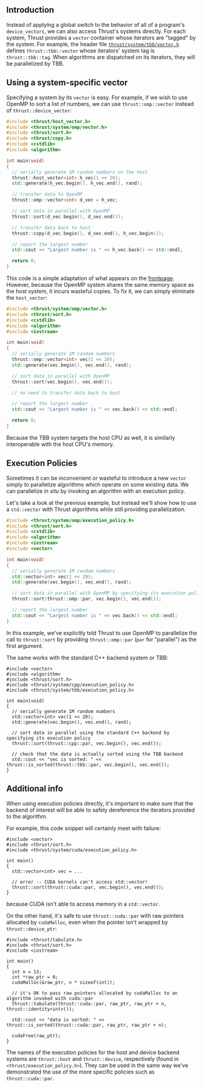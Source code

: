 Introduction
------------

Instead of applying a global switch to the behavior of all of a program's ```device_vectors```, we can also access Thrust's systems directly. For each system, Thrust provides a ```vector``` container whose iterators are "tagged" by the system. For example, the header file [```thrust/system/tbb/vector.h```](https://github.com/thrust/thrust/blob/master/thrust/system/tbb/vector.h) defines ```thrust::tbb::vector``` whose iterators' system tag is ```thrust::tbb::tag```. When algorithms are dispatched on its iterators, they will be parallelized by TBB.

Using a system-specific vector
------------------------------

Specifying a system by its ```vector``` is easy. For example, if we wish to use OpenMP to sort a list of numbers, we can use ```thrust::omp::vector``` instead of ```thrust::device_vector```:

```c++
#include <thrust/host_vector.h>
#include <thrust/system/omp/vector.h>
#include <thrust/sort.h>
#include <thrust/copy.h>
#include <cstdlib>
#include <algorithm>

int main(void)
{
  // serially generate 1M random numbers on the host
  thrust::host_vector<int> h_vec(1 << 20);
  std::generate(h_vec.begin(), h_vec.end(), rand);

  // transfer data to OpenMP
  thrust::omp::vector<int> d_vec = h_vec;

  // sort data in parallel with OpenMP
  thrust::sort(d_vec.begin(), d_vec.end());

  // transfer data back to host
  thrust::copy(d_vec.begin(), d_vec.end(), h_vec.begin());

  // report the largest number
  std::cout << "Largest number is " << h_vec.back() << std::endl;

  return 0;
}
```

This code is a simple adaptation of what appears on the [frontpage](http://thrust.github.com). However, because the OpenMP system shares the same memory space as the host system, it incurs wasteful copies. To fix it, we can simply eliminate the ```host_vector```:

```c++
#include <thrust/system/omp/vector.h>
#include <thrust/sort.h>
#include <cstdlib>
#include <algorithm>
#include <iostream>

int main(void)
{
  // serially generate 1M random numbers
  thrust::omp::vector<int> vec(1 << 20);
  std::generate(vec.begin(), vec.end(), rand);

  // sort data in parallel with OpenMP
  thrust::sort(vec.begin(), vec.end());

  // no need to transfer data back to host

  // report the largest number
  std::cout << "Largest number is " << vec.back() << std::endl;

  return 0;
}
```

Because the TBB system targets the host CPU as well, it is similarly interoperable with the host CPU's memory.

Execution Policies
------------------

Sometimes it can be inconvenient or wasteful to introduce a new ```vector``` simply to parallelize
algorithms which operate on some existing data. We can parallelize *in situ* by invoking an algorithm
with an execution policy.

Let's take a look at the previous example, but instead we'll show how to use a ```std::vector``` with Thrust
algorithms while still providing parallelization.

```c++
#include <thrust/system/omp/execution_policy.h>
#include <thrust/sort.h>
#include <cstdlib>
#include <algorithm>
#include <iostream>
#include <vector>

int main(void)
{
  // serially generate 1M random numbers
  std::vector<int> vec(1 << 20);
  std::generate(vec.begin(), vec.end(), rand);

  // sort data in parallel with OpenMP by specifying its execution policy
  thrust::sort(thrust::omp::par, vec.begin(), vec.end());

  // report the largest number
  std::cout << "Largest number is " << vec.back() << std::endl;
}
```

In this example, we've explicitly told Thrust to use OpenMP to parallelize the call to ```thrust::sort``` by
providing ```thrust::omp::par``` (```par``` for "parallel") as the first argument.

The same works with the standard C++ backend system or TBB:

```
#include <vector>
#include <algorithm>
#include <thrust/sort.h>
#include <thrust/system/cpp/execution_policy.h>
#include <thrust/system/tbb/execution_policy.h>

int main(void)
{
  // serially generate 1M random numbers
  std::vector<int> vec(1 << 20);
  std::generate(vec.begin(), vec.end(), rand);

  // sort data in parallel using the standard C++ backend by specifying its execution policy
  thrust::sort(thrust::cpp::par, vec.begin(), vec.end());

  // check that the data is actually sorted using the TBB backend
  std::cout << "vec is sorted: " << thrust::is_sorted(thrust::tbb::par, vec.begin(), vec.end());
}
```

Additional info
---------------

When using execution policies directly, it's important to make sure that the backend of interest will be
able to safely dereference the iterators provided to the algorithm.

For example, this code snippet will certainly meet with failure:

```
#include <vector>
#include <thrust/sort.h>
#include <thrust/system/cuda/execution_policy.h>

int main()
{
  std::vector<int> vec = ...

  // error -- CUDA kernels can't access std::vector!
  thrust::sort(thrust::cuda::par, vec.begin(), vec.end());
}
```

because CUDA isn't able to access memory in a `std::vector`.

On the other hand, it's safe to use ```thrust::cuda::par``` with raw pointers allocated by `cudaMalloc`, even when the pointer isn't wrapped by ```thrust::device_ptr```:

```
#include <thrust/tabulate.h>
#include <thrust/sort.h>
#include <iostream>

int main()
{
  int n = 13;
  int *raw_ptr = 0;
  cudaMalloc(&raw_ptr, n * sizeof(int));

  // it's OK to pass raw pointers allocated by cudaMalloc to an algorithm invoked with cuda::par
  thrust::tabulate(thrust::cuda::par, raw_ptr, raw_ptr + n, thrust::identity<int>());

  std::cout << "data is sorted: " << thrust::is_sorted(thrust::cuda::par, raw_ptr, raw_ptr + n);

  cudaFree(raw_ptr);
}
```

The names of the execution policies for the host and device backend systems are ```thrust::host``` and ```thrust::device```, respectively (found in ```<thrust/execution_policy.h>```). They can be used in the same way we've demonstrated the use of the more specific policies such as ```thrust::cuda::par```.